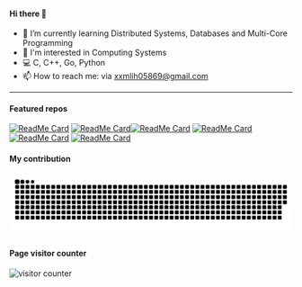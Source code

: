 <!--<img align="right" src="https://github-readme-stats.vercel.app/api?username=HanLi05869&show_icons=true&theme=tokyonight" />-->
 <!--<img width="49%" height="195px" src="https://github-readme-stats.vercel.app/api?username=HanLi05869&show_icons=true&theme=tokyonight" /> -->
 <!--src="https://github-readme-stats.vercel.app/api?username=HanLi05869&theme=dark&count_private=true&show_icons=true"-->


#### Hi there 👋



<!--
**HanLi05869/HanLi05869** is a ✨ _special_ ✨ repository because its `README.md` (this file) appears on your GitHub profile.

Here are some ideas to get you started:

- 🔭 I’m currently working on ...
- 🌱 I’m currently learning ...
- 👯 I’m looking to collaborate on ...
- 🤔 I’m looking for help with ...
- 💬 Ask me about ...
- 📫 How to reach me: ...
- 😄 Pronouns: ...
- ⚡ Fun fact: ...
-->


<!-- - :eyes: focusing on backend dev,os,algorithm,db -->
- 🔭 I’m currently learning Distributed Systems, Databases and Multi-Core Programming
- 🌱 I'm interested in Computing Systems
- :computer: C, C++, Go, Python
- 📫 How to reach me: via xxmlih05869@gmail.com
<!-- - :family_man_woman_girl: father and husband
- :video_game: psn:sjj050121014 -->

-------------------------------


#### Featured  repos

[![ReadMe Card](https://github-readme-stats.vercel.app/api/pin/?username=HanLi05869&repo=MIPS-Pipeline&theme=dark)](https://github.com/HanLi05869/MIPS-Pipeline) [![ReadMe Card](https://github-readme-stats.vercel.app/api/pin/?username=HanLi05869&repo=CUDA-FFT&theme=dark)](https://github.com/HanLi05869/CUDA-FFT)[![ReadMe Card](https://github-readme-stats.vercel.app/api/pin/?username=HanLi05869&repo=JLU-SNL-COMPILER&theme=dark)](https://github.com/HanLi05869/JLU-SNL-COMPILER) 
[![ReadMe Card](https://github-readme-stats.vercel.app/api/pin/?username=HanLi05869&repo=MIT6.S081-2021-lab&theme=dark)](https://github.com/HanLi05869/MIT6.S081-2021-lab) [![ReadMe Card](https://github-readme-stats.vercel.app/api/pin/?username=HanLi05869&repo=NYC-Housing-Analysis&theme=dark)](https://github.com/HanLi05869/NYC-Housing-Analysis)   [![ReadMe Card](https://github-readme-stats.vercel.app/api/pin/?username=HanLi05869&repo=Distributed-Systems&theme=dark)](https://github.com/HanLi05869/Distributed-Systems)


 
#### My contribution

![](https://github.com/HanLi05869/HanLi05869/blob/main/SVG/github-user-contribution.svg)

<!-- page viewed -->
<!--<p align="right">
  <img src="https://komarev.com/ghpvc/?username=HanLi05869&label=Profile%20views&color=0e75b6&style=flat" alt="HanLi05869" /> 
</p>-->

#### Page visitor counter

![visitor counter](https://profile-counter.glitch.me/HanLi05869/count.svg)

